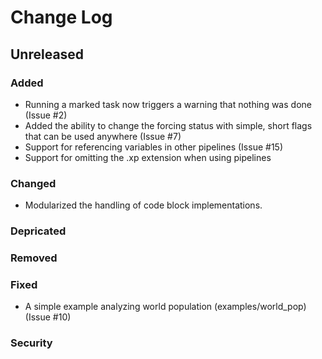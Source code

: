 # Change Log

## Unreleased

### Added

  * Running a marked task now triggers a warning that nothing was done (Issue #2)
  * Added the ability to change the forcing status with simple, short flags that can be used anywhere (Issue #7)
  * Support for referencing variables in other pipelines (Issue #15)
  * Support for omitting the .xp extension when using pipelines

### Changed

  * Modularized the handling of code block implementations.

### Depricated

### Removed

### Fixed

  * A simple example analyzing world population (examples/world_pop) (Issue #10)

### Security
